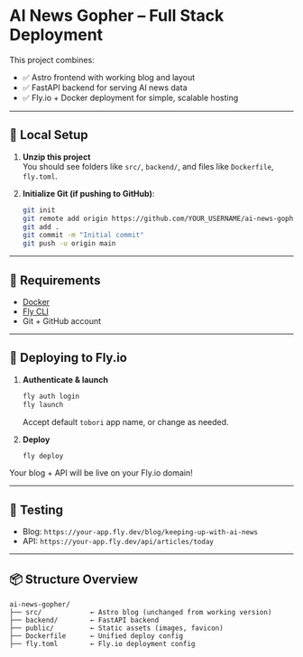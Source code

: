 # AI News Gopher – Full Stack Deployment

This project combines:

- ✅ Astro frontend with working blog and layout
- ✅ FastAPI backend for serving AI news data
- ✅ Fly.io + Docker deployment for simple, scalable hosting

---

## 🔧 Local Setup

1. **Unzip this project**  
   You should see folders like `src/`, `backend/`, and files like `Dockerfile`, `fly.toml`.

2. **Initialize Git (if pushing to GitHub)**:
   ```bash
   git init
   git remote add origin https://github.com/YOUR_USERNAME/ai-news-gopher.git
   git add .
   git commit -m "Initial commit"
   git push -u origin main
   ```

---

## 🐳 Requirements

- [Docker](https://www.docker.com/products/docker-desktop)
- [Fly CLI](https://fly.io/docs/hands-on/install-flyctl/)
- Git + GitHub account

---

## 🚀 Deploying to Fly.io

1. **Authenticate & launch**
   ```bash
   fly auth login
   fly launch
   ```

   Accept default `tobori` app name, or change as needed.

2. **Deploy**
   ```bash
   fly deploy
   ```

Your blog + API will be live on your Fly.io domain!

---

## 🧪 Testing

- Blog: `https://your-app.fly.dev/blog/keeping-up-with-ai-news`
- API: `https://your-app.fly.dev/api/articles/today`

---

## 📦 Structure Overview

```
ai-news-gopher/
├── src/            ← Astro blog (unchanged from working version)
├── backend/        ← FastAPI backend
├── public/         ← Static assets (images, favicon)
├── Dockerfile      ← Unified deploy config
├── fly.toml        ← Fly.io deployment config
```